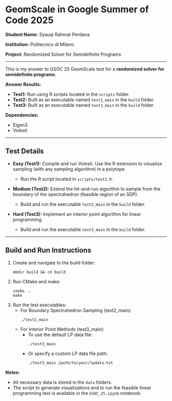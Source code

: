 # GeomScale in Google Summer of Code 2025

**Student Name:** Syauqi Rahmat Perdana

**Institution:** Politecnico di Milano 
 
**Project:** Randomized Solver for Semidefinite Programs

---

This is my answer to GSOC 25 GeomScale test for a **randomized solver for semidefinite programs**.

**Answer Results:**  
- **Test1:** Run using R scripts located in the `scripts` folder.  
- **Test2:** Built as an executable named `test2_main` in the `build` folder.  
- **Test3:** Built as an executable named `test3_main` in the `build` folder.  

**Dependencies:**  
- Eigen3  
- Volesti  

---

## Test Details

- **Easy (Test1):** Compile and run Volesti. Use the R extension to visualize sampling (with any sampling algorithm) in a polytope.  
  - Run the R script located in `scripts/test1.R`.  

- **Medium (Test2):** Extend the hit-and-run algorithm to sample from the boundary of the spectrahedron (feasible region of an SDP).  
  - Build and run the executable `test2_main` in the `build` folder.  

- **Hard (Test3):** Implement an interior point algorithm for linear programming.  
  - Build and run the executable `test3_main` in the `build` folder.  

---

## Build and Run Instructions

1. Create and navigate to the build folder:
   ```
   mkdir build && cd build
   ```
2. Run CMake and make:
   ```
   cmake ..
   make
   ```
3. Run the test executables:
   - For Boundary Spectrahedron Sampling (test2_main):  
     ```
     ./test2_main
     ```
   - For Interior Point Methods (test3_main):  
     - To use the default LP data file:
       ```
       ./test3_main
       ```
     - Or specify a custom LP data file path:
       ```
       ./test3_main /path/to/your/lpdata.txt
       ```

**Notes:**  
- All necessary data is stored in the `data` folders.  
- The script to generate visualizations and to run the feasible linear programming test is available in the `GSOC_25.ipynb` notebook.
